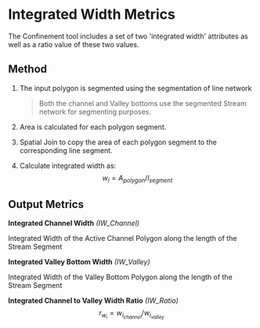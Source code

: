 # Integrated Width Metrics

The Confinement tool includes a set of two 'integrated width' attributes as well as a ratio value of these two values.

## Method

1. The input polygon is segmented using the segmentation of line network

   > Both the channel and Valley bottoms use the segmented Stream network for segmenting purposes. 

2. Area is calculated for each polygon segment.

3. Spatial Join to copy the area of each polygon segment to the corresponding line segment.

4. Calculate integrated width as:
   $$
   w_i = A_{polygon} / l_{segment}
   $$



## Output Metrics

**Integrated Channel Width** *(IW_Channel)*

Integrated Width of the Active Channel Polygon along the length of the Stream Segment 

**Integrated Valley Bottom Width** *(IW_Valley)*

Integrated Width of the Valley Bottom Polygon along the length of the Stream Segment 

**Integrated Channel to Valley Width Ratio** *(IW_Ratio)*
$$
r_{{w}_{i}} = w_{{i}_{channel}} / w_{{i}_{valley}}
$$
